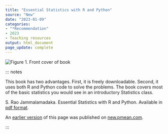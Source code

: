 ```yaml
---
title: "Essential Statistics with R and Python"
source: "New"
date: "2023-01-09"
categories:
- "*Recommendation"
- 2023
- Teaching resources
output: html_document
page_update: complete
---
```


![Figure 1. Front cover of book](http://www.pmean.com/new-images/23/essential-statistics-01.png)

::: notes

This book has two advantages. First, it is freely downloadable. Second, it uses both R and Python code to solve the problems. The book covers most of the basic statistics you would see in an introductory Statistics class.

S. Rao Jammalamadaka. Essential Statistics with R and Python. Available in [pdf format][jam1].

[jam1]: https://escholarship.org/uc/item/03w0n5g3

An [earlier version][sim2] of this page was published on [new.pmean.com][sim1].

[sim1]: http://new.pmean.com
[sim2]: http://new.pmean.com/essential-statistics/

:::
